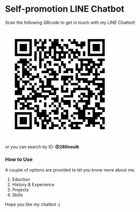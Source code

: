 # Self-promotion LINE Chatbot

Scan the following QRcode to get in touch with my LINE Chatbot!

![QRcode](./QRcode.png)

or you can search by ID: **@286neulk**

### How to Use

A couple of options are provided to let you know more about me. 

1. Eduction
2. History & Experience
3. Projects 
4. Skills

Hope you like my chatbot :)

